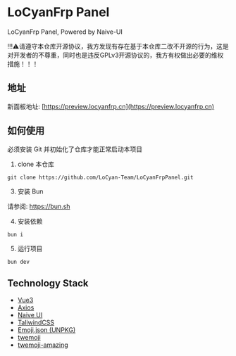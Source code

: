 # LoCyanFrp Panel

LoCyanFrp Panel, Powered by Naive-UI

!!!⚠请遵守本仓库开源协议，我方发现有存在基于本仓库二改不开源的行为，这是对开发者的不尊重，同时也是违反GPLv3开源协议的，我方有权做出必要的维权措施！！！

## 地址

新面板地址: [https://preview.locyanfrp.cn](https://preview.locyanfrp.cn)

## 如何使用

必须安装 Git 并初始化了仓库才能正常启动本项目

1. clone 本仓库

```shell
git clone https://github.com/LoCyan-Team/LoCyanFrpPanel.git
```

<!-- 2. 安装 [Node.js](https://nodejs.org) 18+ -->

3. 安装 Bun

请参阅: <https://bun.sh>

4. 安装依赖

```shell
bun i
```

5. 运行项目

```shell
bun dev
```

## Technology Stack

- [Vue3](https://vuejs.org/)
- [Axios](https://axios-http.com/)
- [Naive UI](https://www.naiveui.com/)
- [TaliwindCSS](https://tailwindcss.com/)
- [Emoji.json (UNPKG)](https://unpkg.com/emoji.json@14.0.0/emoji.json)
- [twemoji](https://github.com/twitter/twemoji)
- [twemoji-amazing](https://github.com/SebastianAigner/twemoji-amazing)

